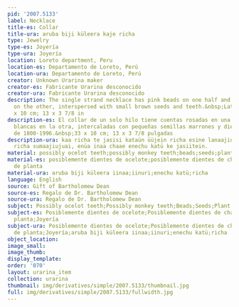 ```yaml
---
pid: '2007.5133'
label: Necklace
title-es: Collar
title-ura: aruba biji küleera kaje richa
type: Jewelry
type-es: Joyería
type-ura: Joyería
location: Loreto department, Peru
location-es: Departamento de Loreto, Perú
location-ura: Departamento de Loreto, Perú
creator: Unknown Urarina maker
creator-es: Fabricante Urarina desconocido
creator-ura: Fabricante Urarina desconocido
description: The single strand necklace has pink beads on one half and white beads
  on the other, interspersed with small brown seeds and teeth.&nbsp;Late 1800s-1996.&nbsp;33
  x 10 cm; 13 x 3 7/8 in
description-es: El collar de un solo hilo tiene cuentas rosadas en una mitad y cuentas
  blancas en la otra, intercaladas con pequeñas semillas marrones y dientes.&nbsp;Finales
  de 1800-1996.&nbsp;33 x 10 cm; 13 x 3 7/8 pulgadas
description-ura: kaa richa te jasisi kataün üüjein richa esine lanaajiujuai, chaaen
  richa sumaajiujuai, enüa inaa chaae enechu katü ke jasiitein.
material: possibly ocelot teeth;possibly monkey teeth;beads;seeds;plant fiber
material-es: posiblemente dientes de ocelote;posiblemente dientes de chango;fibra
  de planta
material-ura: aruba biji küleera iinaa;iinuri;enechu katü;richa
language: English
source: Gift of Bartholomew Dean
source-es: Regalo de Dr. Bartholomew Dean
source-ura: Regalo de Dr. Bartholomew Dean
subject: Possibly ocelot teeth;Possibly monkey teeth;Beads;Seeds;Plant fiber;Jewelry
subject-es: Posiblemente dientes de ocelote;Posiblemente dientes de chango;Fibra de
  planta;Joyería
subject-ura: Posiblemente dientes de ocelote;Posiblemente dientes de chango;Fibra
  de planta;Joyería;aruba biji küleera iinaa;iinuri;enechu katü;richa
object_location:
image_small:
image_thumb:
display_template:
order: '070'
layout: urarina_item
collection: urarina
thumbnail: img/derivatives/simple/2007.5133/thumbnail.jpg
full: img/derivatives/simple/2007.5133/fullwidth.jpg
---
```

